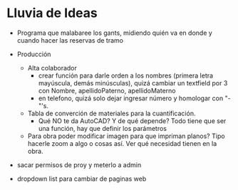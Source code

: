 # Lluvia de Ideas 
  
  - Programa que malabaree los gants, midiendo quién va en donde y cuando hacer las reservas de tramo
  - Producción
    - Alta colaborador
      - crear función para darle orden a los nombres (primera letra mayúscula, demás minúsculas), quizá cambiar un textfield por 3 con Nombre, apellidoPaterno, apellidoMaterno
      - en telefono, quizá solo dejar ingresar número y homologar con "-"'s.    
     - Tabla de converción de materiales para la cuantificación.
        - Qué NO te da AutoCAD? Y de qué depende? Todo tiene que ser una función, hay que definir los parámetros
     - Para obra poder modificar imagen para que impriman planos? Tipo hacerle zoom a algo o cosas así. Ver qué necesidad tienen en la obra.
 
  - sacar permisos de proy y meterlo a admin
  - dropdown list para cambiar de paginas web
